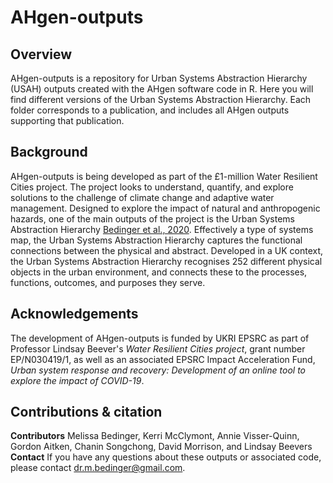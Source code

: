 # AHgen-outputs

## Overview
AHgen-outputs is a repository for Urban Systems Abstraction Hierarchy (USAH) outputs created with the AHgen software code in R. Here you will find different versions of the Urban Systems Abstraction Hierarchy. Each folder corresponds to a publication, and includes all AHgen outputs supporting that publication.

## Background
AHgen-outputs is being developed as part of the £1-million Water Resilient Cities project. The project looks to understand, quantify, and explore solutions to the challenge of climate change and adaptive water management. Designed to explore the impact of natural and anthropogenic hazards, one of the main outputs of the project is the Urban Systems Abstraction Hierarchy [Bedinger et al., 2020](https://doi.org/10.1029/2019EF001389). Effectively a type of systems map, the Urban Systems Abstraction Hierarchy captures the functional connections between the physical and abstract. Developed in a UK context, the Urban Systems Abstraction Hierarchy recognises 252 different physical objects in the urban environment, and connects these to the processes, functions, outcomes, and purposes they serve.

## Acknowledgements 
The development of AHgen-outputs is funded by UKRI EPSRC as part of Professor Lindsay Beever's *Water Resilient Cities project*, grant number EP/N030419/1, as well as an associated EPSRC Impact Acceleration Fund, *Urban system response and recovery: Development of an online tool to explore the impact of COVID-19*.

## Contributions & citation
**Contributors** Melissa Bedinger, Kerri McClymont, Annie Visser-Quinn, Gordon Aitken, Chanin Songchong, David Morrison, and Lindsay Beevers
**Contact** If you have any questions about these outputs or associated code, please contact dr.m.bedinger@gmail.com.